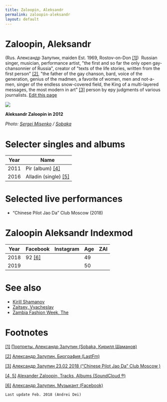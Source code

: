 ```yaml
---
title: Zaloopin, Aleksandr
permalink: zaloopin-aleksandr
layout: default
---
```


# Zaloopin, Aleksandr

(Rus. Александр Залупин, maiden Est. 1969, Rostov-on-Don <span id="a1">[\[1\]](#f1)</span>)  Russian singer, musician, performance artist, "the first and so far the only open gay-chansonnier of Russia", creator of "texts of the life stories, written from the first person" <span id="a2">[\[2\]](#f2)</span>, "the father of the gay chanson, bard, voice of the generation, genius of the madmen, a favorite of women, men and not-a-men, singer of the endless snow-covered field, the King of a multi-layered messages, the most modern in art" <span id="a3">[\[3\]](#f3)</span> person by еру judgments of various journalists. [Edit this page](http://prose.io/#indexmod/encyclopedia/edit/master/zaloopin-aleksandr.md)

![](http://www.sobaka.ru/system/inline_image/image/00/00/54/70/base_sobsp_019.p1.pdf.r150__3_.jpg)

**Aleksandr Zaloopin in 2012**

*Photo: [Sergei Misenko](misenko-sergei) / [Sobaka](http://www.sobaka.ru/city/portrety/13779)*

# Selecter singles and albums

|Year|Name|
|----|----|
|2011|Pir (album) <span id="a4">[\[4\]](#f4)</span>|
|2016|Alladin (single) <span id="a5">[\[5\]](#f5)</span>|


# Selected live performances

+ “Chinese Pilot Jao Da” Club Moscow (2018)

# Zaloopin Aleksandr Indexmod

|Year|Facebook|Instagram|Age|ZAI|
|-|-|-|-|-|
|2018|92 <span id="a6">[\[6\]](#f6)</span>||49||
|2019|||50||


# See also

+ [Kirill Shamanov](shamanov-kirill)
+ [Zaitsev, Vyacheslav](zaitsev-vyacheslav)
+ [Zambia Fashion Week, The](zambia-fashion-week-the)

# Footnotes

[[1]](#a1) <span id="f1"></span> [Портреты. Александр Залупин (Sobaka, Кирилл Шаманов)](http://www.sobaka.ru/city/music/10143)

[[2]](#a2) <span id="f2"></span> [Александр Залупин. Биография (LastFm)](http://www.jao-da.ru/afisha/23-02-2018-aleksandr-zalupin)

[[3]](#a3) <span id="f3"></span> [Александр Залупин
23.02 2018 (“Chinese Pilot Jao Da” Club Moscow )](http://www.jao-da.ru/afisha/23-02-2018-aleksandr-zalupin)

[[4, 5]](#a4) <span id="f4"></span> [Alexander Zaloopin, Tracks, Albums (SoundCloud ®)](https://soundcloud.com/alexander-zaloopin)

[[6]](#a6) <span id="f6"></span> [Александр Залупин. Музыкант (Facebook)](https://www.facebook.com/Александр-Залупин-514792745368492/)

`Last update Feb. 2018 (Andrei Dei)`
